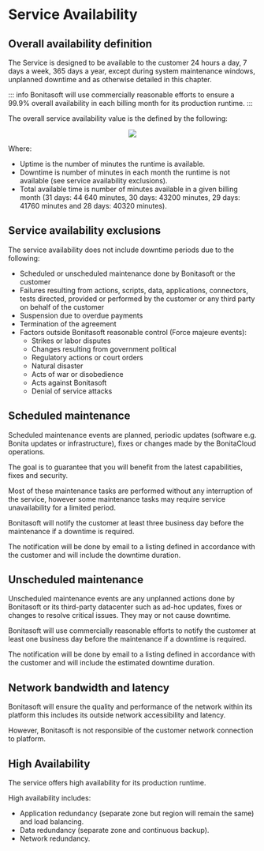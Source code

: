# Service Availability

## Overall availability definition

The Service is designed to be available to the customer 24 hours a day, 7 days a week, 365 days a year, except during system maintenance windows, unplanned downtime and as otherwise detailed in this chapter.

::: info
Bonitasoft will use commercially reasonable efforts to ensure a 99.9% overall availability in each billing month for its production runtime.
:::

The overall service availability value is the defined by the following:

<div style="text-align:center">
    <img src="cloud/images/master/SLAFormula.png"> 
</div> 

Where:
* Uptime is the number of minutes the runtime is available.
* Downtime is number of minutes in each month the runtime is not available (see service availability exclusions).
* Total available time is number of minutes available in a given billing month (31 days: 44 640 minutes, 30 days: 43200 minutes, 29 days: 41760 minutes and 28 days: 40320 minutes).

## Service availability exclusions
The service availability does not include downtime periods due to the following:

* Scheduled or unscheduled maintenance done by Bonitasoft or the customer
* Failures resulting from actions, scripts, data, applications, connectors, tests directed, provided or performed by the customer or any third party on behalf of the customer
* Suspension due to overdue payments
* Termination of the agreement
* Factors outside Bonitasoft reasonable control (Force majeure events):
  *  Strikes or labor disputes
  * Changes resulting from government political
  * Regulatory actions or court orders
  * Natural disaster
  * Acts of war or disobedience
  * Acts against Bonitasoft
  * Denial of service attacks

## Scheduled maintenance
Scheduled maintenance events are planned, periodic updates (software e.g. Bonita updates or infrastructure), fixes or changes made by the BonitaCloud operations.

The goal is to guarantee that you will benefit from the latest capabilities, fixes and security.

Most of these maintenance tasks are performed without any interruption of the service, however some maintenance tasks may require service unavailability for a limited period.

Bonitasoft will notify the customer at least three business day before the maintenance if a downtime is required.

The notification will be done by email to a listing defined in accordance with the customer and will include the downtime duration.

## Unscheduled maintenance
Unscheduled maintenance events are any unplanned actions done by Bonitasoft or its third-party datacenter such as ad-hoc updates, fixes or changes to resolve critical issues. They may or not cause downtime.

Bonitasoft will use commercially reasonable efforts to notify the customer at least one business day before the maintenance if a downtime is required.

The notification will be done by email to a listing defined in accordance with the customer and will include the estimated downtime duration.

## Network bandwidth and latency
Bonitasoft will ensure the quality and performance of the network within its platform this includes its outside network accessibility and latency.

However, Bonitasoft is not responsible of the customer network connection to platform.

## High Availability
The service offers high availability for its production runtime.

High availability includes:
* Application redundancy (separate zone but region will remain the same) and load balancing.
* Data redundancy (separate zone and continuous backup).
* Network redundancy.
